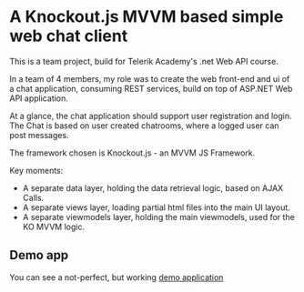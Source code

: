 A Knockout.js MVVM based simple web chat client
======================

This is a team project, build for Telerik Academy's .net Web API course.

In a team of 4 members, my role was to create the web front-end and ui of a chat application, consuming REST services, build 
on top of ASP.NET Web API application.

At a glance, the chat application should support user registration and login. The Chat is based on user created chatrooms, 
where a logged user can post messages.

The framework chosen is Knockout.js - an MVVM JS Framework. 

Key moments:
* A separate data layer, holding the data retrieval logic, based on AJAX Calls. 
* A separate views layer, loading partial html files into the main UI layout.
* A separate viewmodels layer, holding the main viewmodels, used for the KO MVVM logic.

Demo app
----------
You can see a not-perfect, but working [demo application](http://goo.gl/Qv3pF2/ "Simple Knickoutjs web chat")
